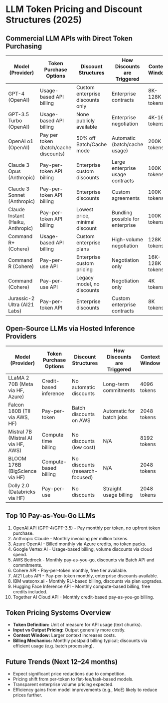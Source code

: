 
# LLM Token Pricing and Discount Structures (2025)

## Commercial LLM APIs with Direct Token Purchasing

| Model (Provider) | Token Purchase Options | Discount Structures | How Discounts are Triggered | Context Window |
|------------------|------------------------|---------------------|-----------------------------|----------------|
| GPT-4 (OpenAI) | Usage-based API billing | Custom enterprise discounts only | Enterprise contracts | 8K-128K tokens |
| GPT-3.5 Turbo (OpenAI) | Usage-based API billing | None publicly available | Enterprise negotiation | 4K-16K tokens |
| OpenAI o1 (OpenAI) | Pay per token (batch/cache discounts) | 50% off Batch/Cache mode | Automatic (batch/cache usage) | 200K tokens |
| Claude 3 Opus (Anthropic) | Pay-per-token API billing | Enterprise custom discounts | Large enterprise usage contracts | 100K tokens |
| Claude 3 Sonnet (Anthropic) | Pay-per-token API billing | Enterprise discounts | Custom agreements | 100K tokens |
| Claude Instant (Haiku, Anthropic) | Pay-per-token API billing | Lowest price, minimal discount | Bundling possible for enterprise | 100K tokens |
| Command R+ (Cohere) | Usage-based API billing | Custom enterprise plans | High-volume negotiation | 128K tokens |
| Command R (Cohere) | Pay-per-use API | Enterprise custom pricing | Negotiation only | 16K-128K tokens |
| Command (Cohere) | Pay-per-use API | Legacy model, no discounts | Negotiation only | 4K tokens |
| Jurassic-2 Ultra (AI21 Labs) | Pay-per-token API | Enterprise discounts | Custom enterprise contracts | 8K tokens |

## Open-Source LLMs via Hosted Inference Providers

| Model (Provider) | Token Purchase Options | Discount Structures | How Discounts are Triggered | Context Window |
|------------------|------------------------|---------------------|-----------------------------|----------------|
| LLaMA 2 70B (Meta via HF, Azure) | Credit-based inference | No automatic discounts | Long-term commitments | 4096 tokens |
| Falcon 180B (TII via AWS, HF) | Pay-per-token | Batch discounts on AWS | Automatic for batch jobs | 2048 tokens |
| Mistral 7B (Mistral AI via HF, AWS) | Compute time billing | No discounts (low cost) | N/A | 8192 tokens |
| BLOOM 176B (BigScience via HF) | Compute-based billing | No discounts (research-focused) | N/A | 2048 tokens |
| Dolly 2.0 (Databricks via HF) | Pay-per-use | No discounts | Straight usage billing | 2048 tokens |

## Top 10 Pay-as-You-Go LLMs

1. OpenAI API (GPT-4/GPT-3.5) - Pay monthly per token, no upfront token purchase.
2. Anthropic Claude - Monthly invoicing per million tokens.
3. Azure OpenAI - Billed monthly via Azure credits, no token packs.
4. Google Vertex AI - Usage-based billing, volume discounts via cloud spend.
5. AWS Bedrock - Monthly pay-as-you-go, discounts via Batch API and commitments.
6. Cohere API - Pay-per-token monthly, free tier available.
7. AI21 Labs API - Pay-per-token monthly, enterprise discounts available.
8. IBM watsonx.ai - Monthly RU-based billing, discounts via plan upgrades.
9. Hugging Face Inference API - Monthly compute-based billing, free credits included.
10. Together AI Cloud API - Monthly credit-based pay-as-you-go billing.

## Token Pricing Systems Overview

- **Token Definition:** Unit of measure for API usage (text chunks).
- **Input vs Output Pricing:** Output generally more costly.
- **Context Window:** Larger context increases costs.
- **Billing Mechanics:** Monthly postpaid billing typical; discounts via efficient usage (e.g. batch processing).

## Future Trends (Next 12–24 months)

- Expect significant price reductions due to competition.
- Pricing shift from per-token to flat-fee/task-based models.
- Transparent enterprise volume pricing expected.
- Efficiency gains from model improvements (e.g., MoE) likely to reduce prices further.

